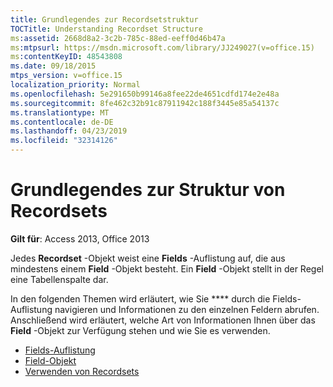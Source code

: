 ```yaml
---
title: Grundlegendes zur Recordsetstruktur
TOCTitle: Understanding Recordset Structure
ms:assetid: 2668d8a2-3c2b-785c-88ed-eeff0d46b47a
ms:mtpsurl: https://msdn.microsoft.com/library/JJ249027(v=office.15)
ms:contentKeyID: 48543808
ms.date: 09/18/2015
mtps_version: v=office.15
localization_priority: Normal
ms.openlocfilehash: 5e291650b99146a8fee22de4651cdfd174e2e48a
ms.sourcegitcommit: 8fe462c32b91c87911942c188f3445e85a54137c
ms.translationtype: MT
ms.contentlocale: de-DE
ms.lasthandoff: 04/23/2019
ms.locfileid: "32314126"
---
```

# <a name="understanding-recordset-structure"></a>Grundlegendes zur Struktur von Recordsets

**Gilt für**: Access 2013, Office 2013

Jedes **Recordset** -Objekt weist eine **Fields** -Auflistung auf, die aus mindestens einem **Field** -Objekt besteht. Ein **Field** -Objekt stellt in der Regel eine Tabellenspalte dar. 

In den folgenden Themen wird erläutert, wie Sie **** durch die Fields-Auflistung navigieren und Informationen zu den einzelnen Feldern abrufen. Anschließend wird erläutert, welche Art von Informationen Ihnen über das **Field** -Objekt zur Verfügung stehen und wie Sie es verwenden.

- [Fields-Auflistung](the-fields-collection.md)
- [Field-Objekt](the-field-object.md)
- [Verwenden von Recordsets](working-with-recordsets.md)


